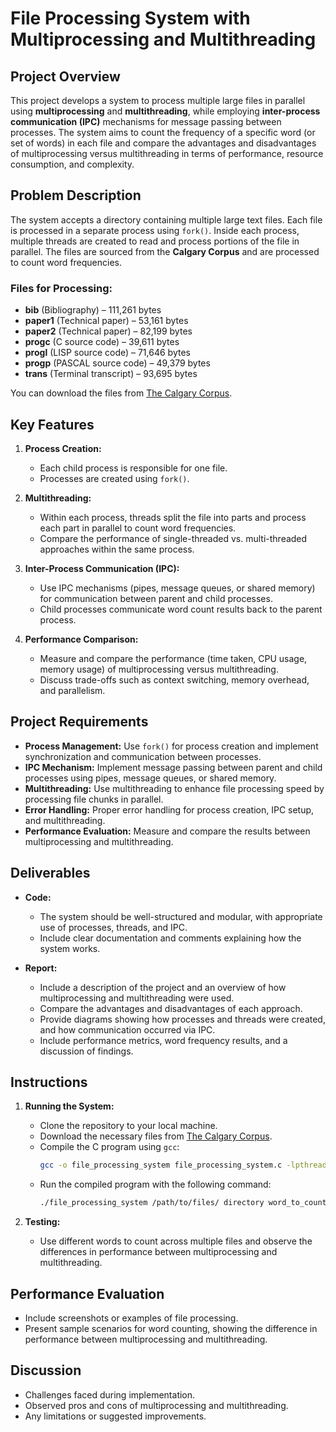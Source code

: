 # File Processing System with Multiprocessing and Multithreading

## Project Overview

This project develops a system to process multiple large files in parallel using **multiprocessing** and **multithreading**, while employing **inter-process communication (IPC)** mechanisms for message passing between processes. The system aims to count the frequency of a specific word (or set of words) in each file and compare the advantages and disadvantages of multiprocessing versus multithreading in terms of performance, resource consumption, and complexity.

## Problem Description

The system accepts a directory containing multiple large text files. Each file is processed in a separate process using `fork()`. Inside each process, multiple threads are created to read and process portions of the file in parallel. The files are sourced from the **Calgary Corpus** and are processed to count word frequencies.

### Files for Processing:

- **bib** (Bibliography) – 111,261 bytes
- **paper1** (Technical paper) – 53,161 bytes
- **paper2** (Technical paper) – 82,199 bytes
- **progc** (C source code) – 39,611 bytes
- **progl** (LISP source code) – 71,646 bytes
- **progp** (PASCAL source code) – 49,379 bytes
- **trans** (Terminal transcript) – 93,695 bytes

You can download the files from [The Calgary Corpus](https://corpus.canterbury.ac.nz/descriptions/#calgary).

## Key Features

1. **Process Creation:**
   - Each child process is responsible for one file.
   - Processes are created using `fork()`.

2. **Multithreading:**
   - Within each process, threads split the file into parts and process each part in parallel to count word frequencies.
   - Compare the performance of single-threaded vs. multi-threaded approaches within the same process.

3. **Inter-Process Communication (IPC):**
   - Use IPC mechanisms (pipes, message queues, or shared memory) for communication between parent and child processes.
   - Child processes communicate word count results back to the parent process.

4. **Performance Comparison:**
   - Measure and compare the performance (time taken, CPU usage, memory usage) of multiprocessing versus multithreading.
   - Discuss trade-offs such as context switching, memory overhead, and parallelism.

## Project Requirements

- **Process Management:** Use `fork()` for process creation and implement synchronization and communication between processes.
- **IPC Mechanism:** Implement message passing between parent and child processes using pipes, message queues, or shared memory.
- **Multithreading:** Use multithreading to enhance file processing speed by processing file chunks in parallel.
- **Error Handling:** Proper error handling for process creation, IPC setup, and multithreading.
- **Performance Evaluation:** Measure and compare the results between multiprocessing and multithreading.

## Deliverables

- **Code:** 
  - The system should be well-structured and modular, with appropriate use of processes, threads, and IPC.
  - Include clear documentation and comments explaining how the system works.
  
- **Report:** 
  - Include a description of the project and an overview of how multiprocessing and multithreading were used.
  - Compare the advantages and disadvantages of each approach.
  - Provide diagrams showing how processes and threads were created, and how communication occurred via IPC.
  - Include performance metrics, word frequency results, and a discussion of findings.

## Instructions

1. **Running the System:**
   - Clone the repository to your local machine.
   - Download the necessary files from [The Calgary Corpus](https://corpus.canterbury.ac.nz/descriptions/#calgary).
   - Compile the C program using `gcc`:
     ```bash
     gcc -o file_processing_system file_processing_system.c -lpthread
     ```
   - Run the compiled program with the following command:
     ```bash
     ./file_processing_system /path/to/files/ directory word_to_count
     ```

2. **Testing:**
   - Use different words to count across multiple files and observe the differences in performance between multiprocessing and multithreading.

## Performance Evaluation

- Include screenshots or examples of file processing.
- Present sample scenarios for word counting, showing the difference in performance between multiprocessing and multithreading.

## Discussion

- Challenges faced during implementation.
- Observed pros and cons of multiprocessing and multithreading.
- Any limitations or suggested improvements.

